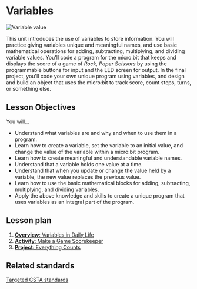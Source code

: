 # Variables

![Variable value](/static/courses/csintro/variables/cover.jpg)

This unit introduces the use of variables to store information. You will practice giving variables unique and meaningful names, and use basic mathematical operations for adding, subtracting, multiplying, and dividing variable values. You'll code a program for the micro:bit that keeps and displays the score of a game of *Rock, Paper Scissors* by using the programmable buttons for input and the LED screen for output. In the final project, you'll code your own unique program using variables, and design and build an object that uses the micro:bit to track score, count steps, turns, or something else.

## Lesson Objectives 

You will...

* Understand what variables are and why and when to use them in a program.
* Learn how to create a variable, set the variable to an initial value, and change the value of the variable within a micro:bit program.
* Learn how to create meaningful and understandable variable names.
* Understand that a variable holds one value at a time.
* Understand that when you update or change the value held by a variable, the new value replaces the previous value.
* Learn how to use the basic mathematical blocks for adding, subtracting, multiplying, and dividing variables.
* Apply the above knowledge and skills to create a unique program that uses variables as an integral part of the program.

## Lesson plan

1. [**Overview**: Variables in Daily Life](/courses/csintro/variables/overview)
2. [**Activity**: Make a Game Scorekeeper](/courses/csintro/variables/activity)
3. [**Project**: Everything Counts](/courses/csintro/variables/project)

## Related standards

[Targeted CSTA standards](/courses/csintro/variables/standards)